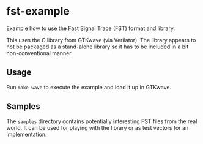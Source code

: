 # fst-example

Example how to use the Fast Signal Trace (FST) format and library.

This uses the C library from GTKwave (via Verilator).
The library appears to not be packaged as a stand-alone library so
it has to be included in a bit non-conventional manner.

## Usage

Run `make wave` to execute the example and load it up in GTKwave.

## Samples

The `samples` directory contains potentially interesting FST files from the real world.
It can be used for playing with the library or as test vectors for an implementation.
